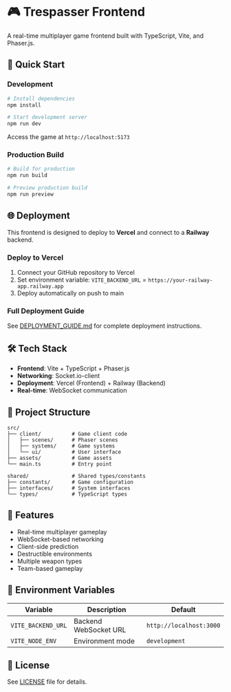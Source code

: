 # 🎮 Trespasser Frontend

A real-time multiplayer game frontend built with TypeScript, Vite, and Phaser.js.

## 🚀 Quick Start

### Development
```bash
# Install dependencies
npm install

# Start development server
npm run dev
```

Access the game at `http://localhost:5173`

### Production Build
```bash
# Build for production
npm run build

# Preview production build
npm run preview
```

## 🌐 Deployment

This frontend is designed to deploy to **Vercel** and connect to a **Railway** backend.

### Deploy to Vercel
1. Connect your GitHub repository to Vercel
2. Set environment variable: `VITE_BACKEND_URL` = `https://your-railway-app.railway.app`
3. Deploy automatically on push to main

### Full Deployment Guide
See [DEPLOYMENT_GUIDE.md](./DEPLOYMENT_GUIDE.md) for complete deployment instructions.

## 🛠️ Tech Stack

- **Frontend**: Vite + TypeScript + Phaser.js
- **Networking**: Socket.io-client
- **Deployment**: Vercel (Frontend) + Railway (Backend)
- **Real-time**: WebSocket communication

## 📁 Project Structure

```
src/
├── client/          # Game client code
│   ├── scenes/      # Phaser scenes
│   ├── systems/     # Game systems
│   └── ui/          # User interface
├── assets/          # Game assets
└── main.ts          # Entry point

shared/              # Shared types/constants
├── constants/       # Game configuration
├── interfaces/      # System interfaces
└── types/           # TypeScript types
```

## 🎯 Features

- Real-time multiplayer gameplay
- WebSocket-based networking
- Client-side prediction
- Destructible environments
- Multiple weapon types
- Team-based gameplay

## 🔧 Environment Variables

| Variable | Description | Default |
|----------|-------------|---------|
| `VITE_BACKEND_URL` | Backend WebSocket URL | `http://localhost:3000` |
| `VITE_NODE_ENV` | Environment mode | `development` |

## 📜 License

See [LICENSE](./LICENSE) file for details.